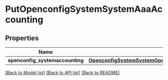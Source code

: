 # PutOpenconfigSystemSystemAaaAccounting

## Properties
Name | Type | Description | Notes
------------ | ------------- | ------------- | -------------
**openconfig_systemaccounting** | [**OpenconfigSystemSystemOpenconfigsystemsystemAaaAccounting**](OpenconfigSystemSystemOpenconfigsystemsystemAaaAccounting.md) |  | [optional] 

[[Back to Model list]](../README.md#documentation-for-models) [[Back to API list]](../README.md#documentation-for-api-endpoints) [[Back to README]](../README.md)


